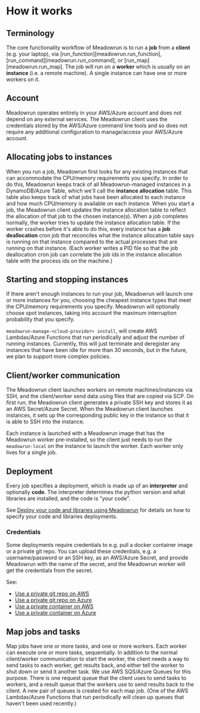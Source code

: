# How it works

## Terminology

The core functionality workflow of Meadowrun is to run a **job** from a **client** (e.g.
your laptop), via [run_function][meadowrun.run_function],
[run_command][meadowrun.run_command], or [run_map][meadowrun.run_map]. The job will run
on a **worker** which is usually on an **instance** (i.e. a remote machine). A single
instance can have one or more workers on it.


## Account
Meadowrun operates entirely in your AWS/Azure account and does not depend on any
external services. The Meadowrun client uses the credentials stored by the AWS/Azure
command line tools and so does not require any additional configuration to manage/access
your AWS/Azure account.


## Allocating jobs to instances

When you run a job, Meadowrun first looks for any existing instances that can
accommodate the CPU/memory requirements you specify. In order to do this, Meadowrun
keeps track of all Meadowrun-managed instances in a DynamoDB/Azure Table, which we'll
call the **instance allocation** table. This table also keeps track of what jobs have
been allocated to each instance and how much CPU/memory is available on each instance.
When you start a job, the Meadowrun client updates the instance allocation table to
reflect the allocation of that job to the chosen instance(s). When a job completes
normally, the worker tries to update the instance allocation table. If the worker
crashes  before it's able to do this, every instance has a **job deallocation** cron job
that reconciles what the instance allocation table says is running on that instance
compared to the actual processes that are running on that instance. (Each worker writes
a PID file so that the job deallocation cron job can correlate the job ids in the
instance allocation table with the process ids on the machine.)


## Starting and stopping instances

If there aren't enough instances to run your job, Meadowrun will launch one or more
instances for you, choosing the cheapest instance types that meet the CPU/memory
requirements you specify. Meadowrun will optionally choose spot instances, taking into
account the maximum interruption probability that you specify.

`meadowrun-manage-<cloud-provider> install`, will create AWS Lambdas/Azure Functions
that run periodically and adjust the number of running instances. Currently, this will
just terminate and deregister any instances that have been idle for more than 30
seconds, but in the future, we plan to support more complex policies.


## Client/worker communication

The Meadowrun client launches workers on remote machines/instances via SSH, and the
client/worker send data using files that are copied via SCP. On first run, the Meadowrun
client generates a private SSH key and stores it as an AWS Secret/Azure Secret. When the
Meadowrun client launches instances, it sets up the corresponding public key in the
instance so that it is able to SSH into the instance.

Each instance is launched with a Meadowrun image that has the Meadowrun worker
pre-installed, so the client just needs to run the `meadowrun-local` on the instance to
launch the worker. Each worker only lives for a single job.


## Deployment

Every job specifies a deployment, which is made up of an **interpreter** and optionally
**code**. The interpreter determines the python version and what libraries are
installed, and the code is "your code".

See [Deploy your code and libraries using Meadowrun](/explanation/deployment) for
details on how to specify your code and libraries deployments.
  

### Credentials

Some deployments require credentials to e.g. pull a docker container image or a private
git repo. You can upload these credentials, e.g. a username/password or an SSH key, as
an AWS/Azure Secret, and provide Meadowrun with the name of the secret, and the
Meadowrun worker will get the credentials from the secret.

See:

- [Use a private git repo on AWS](/how_to/private_git_repo_aws)
- [Use a private git repo on Azure](/how_to/private_git_repo_azure)
- [Use a private container on AWS](/how_to/private_container_aws)
- [Use a private container on Azure](/how_to/private_container_azure)


## Map jobs and tasks

Map jobs have one or more tasks, and one or more workers. Each worker can execute one or
more tasks, sequentially. In addition to the normal client/worker communication to start
the worker, the client needs a way to send tasks to each worker, get results back, and
either tell the worker to shut down or send it another task. We use AWS SQS/Azure Queues
for this purpose. There is one request queue that the client uses to send tasks to
workers, and a result queue that the workers use to send results back to the client. A
new pair of queues is created for each map job. (One of the AWS Lambdas/Azure Functions
that run periodically will clean up queues that haven't been used recently.)
